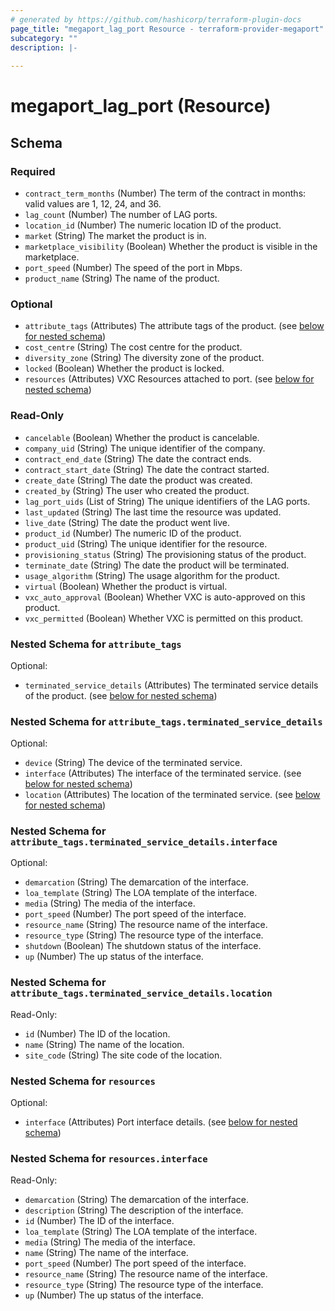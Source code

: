 ```yaml
---
# generated by https://github.com/hashicorp/terraform-plugin-docs
page_title: "megaport_lag_port Resource - terraform-provider-megaport"
subcategory: ""
description: |-
  
---
```


# megaport_lag_port (Resource)





<!-- schema generated by tfplugindocs -->
## Schema

### Required

- `contract_term_months` (Number) The term of the contract in months: valid values are 1, 12, 24, and 36.
- `lag_count` (Number) The number of LAG ports.
- `location_id` (Number) The numeric location ID of the product.
- `market` (String) The market the product is in.
- `marketplace_visibility` (Boolean) Whether the product is visible in the marketplace.
- `port_speed` (Number) The speed of the port in Mbps.
- `product_name` (String) The name of the product.

### Optional

- `attribute_tags` (Attributes) The attribute tags of the product. (see [below for nested schema](#nestedatt--attribute_tags))
- `cost_centre` (String) The cost centre for the product.
- `diversity_zone` (String) The diversity zone of the product.
- `locked` (Boolean) Whether the product is locked.
- `resources` (Attributes) VXC Resources attached to port. (see [below for nested schema](#nestedatt--resources))

### Read-Only

- `cancelable` (Boolean) Whether the product is cancelable.
- `company_uid` (String) The unique identifier of the company.
- `contract_end_date` (String) The date the contract ends.
- `contract_start_date` (String) The date the contract started.
- `create_date` (String) The date the product was created.
- `created_by` (String) The user who created the product.
- `lag_port_uids` (List of String) The unique identifiers of the LAG ports.
- `last_updated` (String) The last time the resource was updated.
- `live_date` (String) The date the product went live.
- `product_id` (Number) The numeric ID of the product.
- `product_uid` (String) The unique identifier for the resource.
- `provisioning_status` (String) The provisioning status of the product.
- `terminate_date` (String) The date the product will be terminated.
- `usage_algorithm` (String) The usage algorithm for the product.
- `virtual` (Boolean) Whether the product is virtual.
- `vxc_auto_approval` (Boolean) Whether VXC is auto-approved on this product.
- `vxc_permitted` (Boolean) Whether VXC is permitted on this product.

<a id="nestedatt--attribute_tags"></a>
### Nested Schema for `attribute_tags`

Optional:

- `terminated_service_details` (Attributes) The terminated service details of the product. (see [below for nested schema](#nestedatt--attribute_tags--terminated_service_details))

<a id="nestedatt--attribute_tags--terminated_service_details"></a>
### Nested Schema for `attribute_tags.terminated_service_details`

Optional:

- `device` (String) The device of the terminated service.
- `interface` (Attributes) The interface of the terminated service. (see [below for nested schema](#nestedatt--attribute_tags--terminated_service_details--interface))
- `location` (Attributes) The location of the terminated service. (see [below for nested schema](#nestedatt--attribute_tags--terminated_service_details--location))

<a id="nestedatt--attribute_tags--terminated_service_details--interface"></a>
### Nested Schema for `attribute_tags.terminated_service_details.interface`

Optional:

- `demarcation` (String) The demarcation of the interface.
- `loa_template` (String) The LOA template of the interface.
- `media` (String) The media of the interface.
- `port_speed` (Number) The port speed of the interface.
- `resource_name` (String) The resource name of the interface.
- `resource_type` (String) The resource type of the interface.
- `shutdown` (Boolean) The shutdown status of the interface.
- `up` (Number) The up status of the interface.


<a id="nestedatt--attribute_tags--terminated_service_details--location"></a>
### Nested Schema for `attribute_tags.terminated_service_details.location`

Read-Only:

- `id` (Number) The ID of the location.
- `name` (String) The name of the location.
- `site_code` (String) The site code of the location.




<a id="nestedatt--resources"></a>
### Nested Schema for `resources`

Optional:

- `interface` (Attributes) Port interface details. (see [below for nested schema](#nestedatt--resources--interface))

<a id="nestedatt--resources--interface"></a>
### Nested Schema for `resources.interface`

Read-Only:

- `demarcation` (String) The demarcation of the interface.
- `description` (String) The description of the interface.
- `id` (Number) The ID of the interface.
- `loa_template` (String) The LOA template of the interface.
- `media` (String) The media of the interface.
- `name` (String) The name of the interface.
- `port_speed` (Number) The port speed of the interface.
- `resource_name` (String) The resource name of the interface.
- `resource_type` (String) The resource type of the interface.
- `up` (Number) The up status of the interface.

